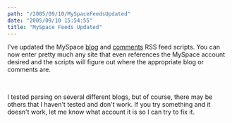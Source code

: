 ```yaml
---
path: "/2005/09/10/MySpaceFeedsUpdated" 
date: "2005/09/10 15:54:55" 
title: "MySpace Feeds Updated" 
---
```

<p>I've updated the MySpace <a href="http://weblog.randomchaos.com/myspace/">blog</a> and <a href="http://weblog.randomchaos.com/myspace/comments/">comments</a> RSS feed scripts. You can now enter pretty much any site that even references the MySpace account desired and the scripts will figure out where the appropriate blog or comments are.</p><br><p>I tested parsing on several different blogs, but of course, there may be others that I haven't tested and don't work. If you try something and it doesn't work, let me know what account it is so I can try to fix it.</p>